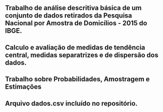 ## Trabalho de análise descritiva básica de um conjunto de dados retirados da Pesquisa Nacional por Amostra de Domicílios - 2015 do IBGE.
## Calculo e avaliação de medidas de tendência central, medidas separatrizes e de dispersão dos dados.
## Trabalho sobre Probabilidades, Amostragem e Estimações
## Arquivo dados.csv incluído no repositório.
